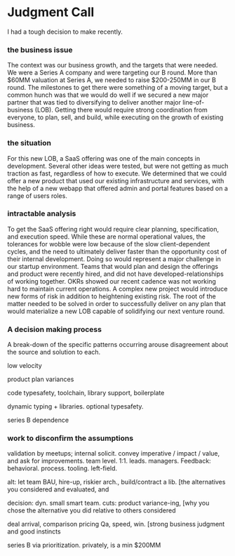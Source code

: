# Judgment Call

I had a tough decision to make recently. 

### the business issue

The context was our business growth, and the targets that were needed.  We were a Series A company and were targeting our B round. More than $60MM valuation at Series A, we needed to raise $200-250MM in our B round.  The milestones to get there were something of a moving target, but a common hunch was that we would do well if we secured a new major partner that was tied to diversifying to deliver another major line-of-business (LOB).  Getting there would require strong coordination from everyone, to plan, sell, and build, while executing on the growth of existing business.

### the situation

For this new LOB, a SaaS offering was one of the main concepts in development.  Several other ideas were tested, but were not getting as much traction as fast, regardless of how to execute. We determined that we could offer a new product that used our existing infrastructure and services, with the help of a new webapp that offered admin and portal features based on a range of users roles.

### intractable analysis

To get the SaaS offering right would require clear planning, specification, and execution speed.  While these are normal operational values, the tolerances for wobble were low because of the slow client-dependent cycles, and the need to ultimately deliver faster than the opportunity cost of their internal development.  Doing so would represent a major challenge in our startup environment.  Teams that would plan and design the offerings and product were recently hired, and did not have developed-relationships of working together.  OKRs showed our recent cadence was not working hard to maintain current operations.  A complex new project would introduce new forms of risk in addition to heightening existing risk.   The root of the matter needed to be solved in order to successfully deliver on any plan that would materialize a new LOB capable of solidifying our next venture round.

### A decision making process

A break-down of the specific patterns occurring arouse disagreement about the source and solution to each. 

 low velocity 

 product plan variances

 code typesafety, toolchain, library support, boilerplate

 dynamic typing + libraries.  optional typesafety.

 series B dependence

### work to disconfirm the assumptions

validation by meetups; internal solicit.   convey imperative / impact / value, and ask for improvements.  team level.  1:1. leads. managers.   Feedback: behavioral. process. tooling. left-field.

alt: let team BAU, hire-up, riskier arch., build/contract a lib.  [the alternatives you considered and evaluated, and

decision: dyn. small smart team.  cuts: product variance-ing,    [why you chose the alternative you did relative to others considered

deal arrival, comparison pricing Qa, speed, win.  [strong business judgment and good instincts

series B via prioritization.  privately, is a min $200MM




